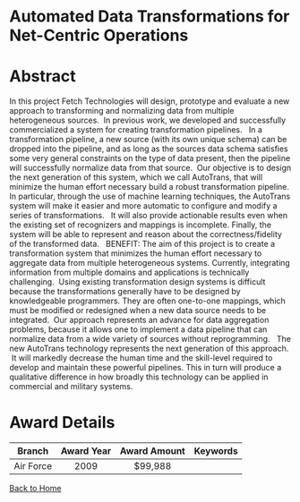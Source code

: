 
Automated Data Transformations for Net-Centric Operations
=========================================================

# Abstract


In this project Fetch Technologies will design, prototype and evaluate a new approach to transforming and normalizing data from multiple heterogeneous sources.  In previous work, we developed and successfully commercialized a system for creating transformation pipelines.   In a transformation pipeline, a new source (with its own unique schema) can be dropped into the pipeline, and as long as the sources data schema satisfies some very general constraints on the type of data present, then the pipeline will successfully normalize data from that source.  Our objective is to design the next generation of this system, which we call AutoTrans, that will minimize the human effort necessary build a robust transformation pipeline. In particular, through the use of machine learning techniques, the AutoTrans system will make it easier and more automatic to configure and modify a series of transformations.   It will also provide actionable results even when the existing set of recognizers and mappings is incomplete. Finally, the system will be able to represent and reason about the correctness/fidelity of the transformed data.    BENEFIT: The aim of this project is to create a transformation system that minimizes the human effort necessary to aggregate data from multiple heterogeneous systems. Currently, integrating information from multiple domains and applications is technically challenging.  Using existing transformation design systems is difficult because the transformations generally have to be designed by knowledgeable programmers. They are often one-to-one mappings, which must be modified or redesigned when a new data source needs to be integrated.  Our approach represents an advance for data aggregation problems, because it allows one to implement a data pipeline that can normalize data from a wide variety of sources without reprogramming.   The new AutoTrans technology represents the next generation of this approach.  It will markedly decrease the human time and the skill-level required to develop and maintain these powerful pipelines. This in turn will produce a qualitative difference in how broadly this technology can be applied in commercial and military systems.  

# Award Details

|Branch|Award Year|Award Amount|Keywords|
| :---: | :---: | :---: | :---: |
|Air Force|2009|$99,988||
  
  


[Back to Home](https://github.com/chrischow/dod_sbir_awards/DJ/#1318)